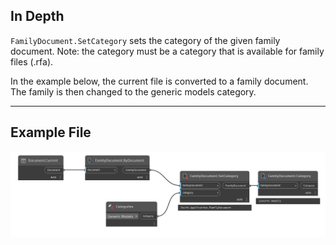 ## In Depth
`FamilyDocument.SetCategory` sets the category of the given family document. Note: the category must be a category that is available for family files (.rfa).

In the example below, the current file is converted to a family document. The family is then changed to the generic models category.
___
## Example File

![FamilyDocument.SetCategory](./Revit.Application.FamilyDocument.SetCategory_img.jpg)
